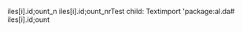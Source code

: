 

iles[i].id;ount_n
iles[i].id;ount_nrTest
          child: Textimport 'package:al.da# 
iles[i].id;ount
